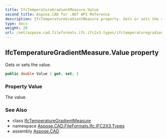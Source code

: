 ```yaml
---
title: IfcTemperatureGradientMeasure.Value
second_title: Aspose.CAD for .NET API Reference
description: IfcTemperatureGradientMeasure property. Gets or sets the value
type: docs
weight: 20
url: /net/aspose.cad.fileformats.ifc.ifc2x3.types/ifctemperaturegradientmeasure/value/
---
```

## IfcTemperatureGradientMeasure.Value property

Gets or sets the value.

```csharp
public double Value { get; set; }
```

### Property Value

The value.

### See Also

* class [IfcTemperatureGradientMeasure](../)
* namespace [Aspose.CAD.FileFormats.Ifc.IFC2X3.Types](../../ifctemperaturegradientmeasure/)
* assembly [Aspose.CAD](../../../)


